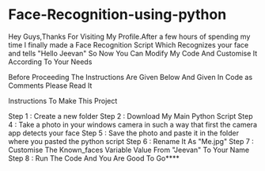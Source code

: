 # Face-Recognition-using-python
Hey Guys,Thanks For Visiting My Profile.After a few hours of spending my time I finally made a Face Recognition Script Which Recognizes your face and tells "Hello Jeevan" So Now You Can Modify My Code And Customise It According To Your Needs


Before Proceeding 
The Instructions Are Given Below And Given In Code as Comments Please Read It 

Instructions To Make This Project 

Step 1 : Create a new folder
Step 2 : Download My Main Python Script 
Step 4 : Take a photo in your windows camera in such a way that first the camera app detects your face
Step 5 : Save the photo and paste it in the folder where you pasted the python script
Step 6 : Rename It As "Me.jpg"
Step 7 : Customise The Known_faces Variable Value From "Jeevan" To Your Name 
Step 8 : Run The Code And You Are Good To Go****
